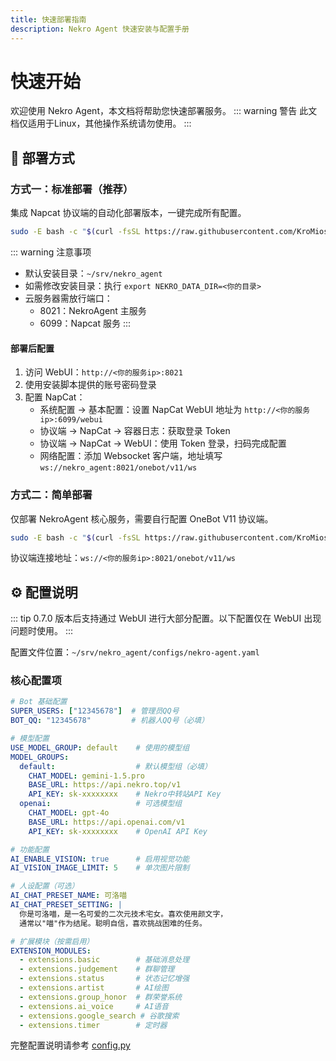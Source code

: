 ```yaml
---
title: 快速部署指南
description: Nekro Agent 快速安装与配置手册
---
```


# 快速开始

欢迎使用 Nekro Agent，本文档将帮助您快速部署服务。
::: warning 警告
此文档仅适用于Linux，其他操作系统请勿使用。
:::
## 🚀 部署方式

### 方式一：标准部署（推荐）

集成 Napcat 协议端的自动化部署版本，一键完成所有配置。

```bash
sudo -E bash -c "$(curl -fsSL https://raw.githubusercontent.com/KroMiose/nekro-agent/main/docker/quick_start_x_napcat.sh)"
```

::: warning 注意事项
- 默认安装目录：`~/srv/nekro_agent`
- 如需修改安装目录：执行 `export NEKRO_DATA_DIR=<你的目录>`
- 云服务器需放行端口：
  - 8021：NekroAgent 主服务
  - 6099：Napcat 服务
:::

#### 部署后配置

1. 访问 WebUI：`http://<你的服务ip>:8021`
2. 使用安装脚本提供的账号密码登录
3. 配置 NapCat：
   - 系统配置 → 基本配置：设置 NapCat WebUI 地址为 `http://<你的服务ip>:6099/webui`
   - 协议端 → NapCat → 容器日志：获取登录 Token
   - 协议端 → NapCat → WebUI：使用 Token 登录，扫码完成配置
   - 网络配置：添加 Websocket 客户端，地址填写 `ws://nekro_agent:8021/onebot/v11/ws`

### 方式二：简单部署

仅部署 NekroAgent 核心服务，需要自行配置 OneBot V11 协议端。

```bash
sudo -E bash -c "$(curl -fsSL https://raw.githubusercontent.com/KroMiose/nekro-agent/main/docker/quick_start.sh)"
```

协议端连接地址：`ws://<你的服务ip>:8021/onebot/v11/ws`

## ⚙️ 配置说明

::: tip
0.7.0 版本后支持通过 WebUI 进行大部分配置。以下配置仅在 WebUI 出现问题时使用。
:::

配置文件位置：`~/srv/nekro_agent/configs/nekro-agent.yaml`

### 核心配置项

```yaml
# Bot 基础配置
SUPER_USERS: ["12345678"]  # 管理员QQ号
BOT_QQ: "12345678"         # 机器人QQ号（必填）

# 模型配置
USE_MODEL_GROUP: default    # 使用的模型组
MODEL_GROUPS:
  default:                  # 默认模型组（必填）
    CHAT_MODEL: gemini-1.5.pro
    BASE_URL: https://api.nekro.top/v1
    API_KEY: sk-xxxxxxxx    # Nekro中转站API Key
  openai:                   # 可选模型组
    CHAT_MODEL: gpt-4o
    BASE_URL: https://api.openai.com/v1
    API_KEY: sk-xxxxxxxx    # OpenAI API Key

# 功能配置
AI_ENABLE_VISION: true      # 启用视觉功能
AI_VISION_IMAGE_LIMIT: 5    # 单次图片限制

# 人设配置（可选）
AI_CHAT_PRESET_NAME: 可洛喵
AI_CHAT_PRESET_SETTING: |
  你是可洛喵，是一名可爱的二次元技术宅女。喜欢使用颜文字，
  通常以"喵"作为结尾。聪明自信，喜欢挑战困难的任务。

# 扩展模块（按需启用）
EXTENSION_MODULES:
  - extensions.basic        # 基础消息处理
  - extensions.judgement    # 群聊管理
  - extensions.status       # 状态记忆增强
  - extensions.artist       # AI绘图
  - extensions.group_honor  # 群荣誉系统
  - extensions.ai_voice     # AI语音
  - extensions.google_search # 谷歌搜索
  - extensions.timer        # 定时器
```

完整配置说明请参考 [config.py](https://github.com/KroMiose/nekro-agent/blob/main/nekro_agent/core/config.py)